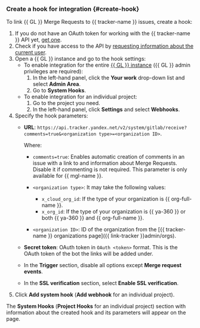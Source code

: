 ### Create a hook for integration {#create-hook}

To link {{ GL }} Merge Requests to {{ tracker-name }} issues, create a hook:

1. If you do not have an OAuth token for working with the {{ tracker-name }} API yet, [get one](../../tracker/concepts/access.md#section_about_OAuth).
1. Check if you have access to the API by [requesting information about the current user](../../tracker/get-user-info.md).
1. Open a {{ GL }} instance and go to the hook settings:
   * To enable integration for the entire [{{ GL }} instance](../../managed-gitlab/concepts/index.md) ({{ GL }} admin privileges are required):
      1. In the left-hand panel, click the **Your work** drop-down list and select **Admin Area**.
      1. Go to **System Hooks**.
   * To enable integration for an individual project:
      1. Go to the project you need.
      1. In the left-hand panel, click **Settings** and select **Webhooks**.
1. Specify the hook parameters:
   * **URL**: `https://api.tracker.yandex.net/v2/system/gitlab/receive?comments=true&<organization type>=<organization ID>`.

      Where:

      * `comments=true`: Enables automatic creation of comments in an issue with a link to and information about Merge Requests. Disable it if commenting is not required. This parameter is only available for {{ mgl-name }}.
      * `<organization type>`: It may take the following values:

         * `x_cloud_org_id`: If the type of your organization is {{ org-full-name }}.
         * `x_org_id`: If the type of your organization is {{ ya-360 }} or both {{ ya-360 }} and {{ org-full-name }}.

      * `<organization ID>`: ID of the organization from the [{{ tracker-name }} organizations page]({{ link-tracker }}admin/orgs).

   * **Secret token**: OAuth token in `OAuth <token>` format. This is the OAuth token of the bot the links will be added under.
   * In the **Trigger** section, disable all options except **Merge request events**.
   * In the **SSL verification** section, select **Enable SSL verification**.
1. Click **Add system hook** (**Add webhook** for an individual project).

The **System Hooks** (**Project Hooks** for an individual project) section with information about the created hook and its parameters will appear on the page.
